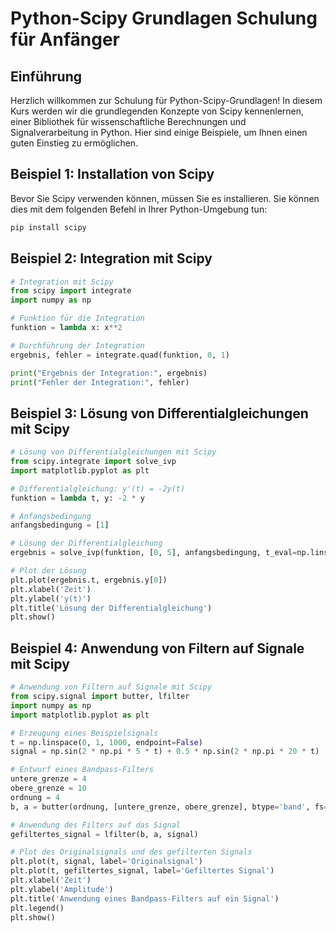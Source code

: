 # Python-Scipy Grundlagen Schulung für Anfänger

## Einführung

Herzlich willkommen zur Schulung für Python-Scipy-Grundlagen! In diesem Kurs werden wir die grundlegenden Konzepte von Scipy kennenlernen, einer Bibliothek für wissenschaftliche Berechnungen und Signalverarbeitung in Python. Hier sind einige Beispiele, um Ihnen einen guten Einstieg zu ermöglichen.

## Beispiel 1: Installation von Scipy

Bevor Sie Scipy verwenden können, müssen Sie es installieren. Sie können dies mit dem folgenden Befehl in Ihrer Python-Umgebung tun:

```python
pip install scipy
```

## Beispiel 2: Integration mit Scipy

```python
# Integration mit Scipy
from scipy import integrate
import numpy as np

# Funktion für die Integration
funktion = lambda x: x**2

# Durchführung der Integration
ergebnis, fehler = integrate.quad(funktion, 0, 1)

print("Ergebnis der Integration:", ergebnis)
print("Fehler der Integration:", fehler)
```

## Beispiel 3: Lösung von Differentialgleichungen mit Scipy

```python
# Lösung von Differentialgleichungen mit Scipy
from scipy.integrate import solve_ivp
import matplotlib.pyplot as plt

# Differentialgleichung: y'(t) = -2y(t)
funktion = lambda t, y: -2 * y

# Anfangsbedingung
anfangsbedingung = [1]

# Lösung der Differentialgleichung
ergebnis = solve_ivp(funktion, [0, 5], anfangsbedingung, t_eval=np.linspace(0, 5, 100))

# Plot der Lösung
plt.plot(ergebnis.t, ergebnis.y[0])
plt.xlabel('Zeit')
plt.ylabel('y(t)')
plt.title('Lösung der Differentialgleichung')
plt.show()
```

## Beispiel 4: Anwendung von Filtern auf Signale mit Scipy

```python
# Anwendung von Filtern auf Signale mit Scipy
from scipy.signal import butter, lfilter
import numpy as np
import matplotlib.pyplot as plt

# Erzeugung eines Beispielsignals
t = np.linspace(0, 1, 1000, endpoint=False)
signal = np.sin(2 * np.pi * 5 * t) + 0.5 * np.sin(2 * np.pi * 20 * t)

# Entwurf eines Bandpass-Filters
untere_grenze = 4
obere_grenze = 10
ordnung = 4
b, a = butter(ordnung, [untere_grenze, obere_grenze], btype='band', fs=1000)

# Anwendung des Filters auf das Signal
gefiltertes_signal = lfilter(b, a, signal)

# Plot des Originalsignals und des gefilterten Signals
plt.plot(t, signal, label='Originalsignal')
plt.plot(t, gefiltertes_signal, label='Gefiltertes Signal')
plt.xlabel('Zeit')
plt.ylabel('Amplitude')
plt.title('Anwendung eines Bandpass-Filters auf ein Signal')
plt.legend()
plt.show()
```